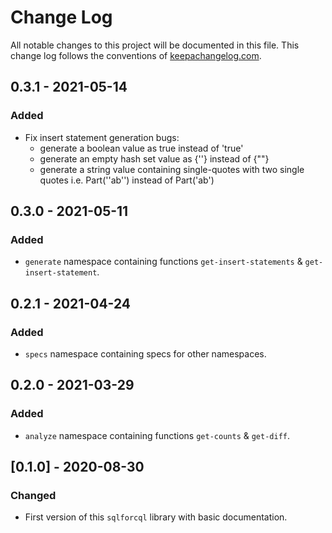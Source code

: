 # Change Log
All notable changes to this project will be documented in this file. This change log follows the conventions of [keepachangelog.com](http://keepachangelog.com/).

## 0.3.1 - 2021-05-14
### Added
- Fix insert statement generation bugs:
  - generate a boolean value as true instead of 'true'
  - generate an empty hash set value as {\'\'} instead of {\"\"}
  - generate a string value containing single-quotes with two single quotes i.e. Part(''ab'') instead of Part('ab')

## 0.3.0 - 2021-05-11
### Added
- `generate` namespace containing functions `get-insert-statements` & `get-insert-statement`.

## 0.2.1 - 2021-04-24
### Added
- `specs` namespace containing specs for other namespaces.

## 0.2.0 - 2021-03-29
### Added
- `analyze` namespace containing functions `get-counts` & `get-diff`.

## [0.1.0] - 2020-08-30
### Changed
- First version of this `sqlforcql` library with basic documentation.

[Unreleased]: https://github.com/your-name/sqlforcql/compare/0.1.1...HEAD
[0.1.1]: https://github.com/your-name/sqlforcql/compare/0.1.0...0.1.1
